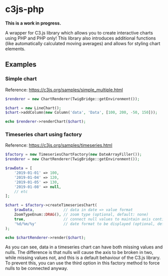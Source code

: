 # c3js-php

**This is a work in progress.**

A wrapper for C3.js library which allows you to create interactive charts using PHP and PHP only! This library also introduces additional functions (like automatically calculated moving averages) and allows for styling chart elements.

## Examples

### Simple chart

Reference: https://c3js.org/samples/simple_multiple.html

```php
$renderer = new ChartRenderer(TwigBridge::getEnvironment());

$chart = new LineChart();
$chart->addColumn(new Column('data', 'Data', [100, 200, -50, 150]));

echo $renderer->renderChart($chart);
```

### Timeseries chart using factory

Reference: https://c3js.org/samples/timeseries.html

```php
$factory = new TimeseriesChartFactory(new DateArrayFiller());
$renderer = new ChartRenderer(TwigBridge::getEnvironment());

$rawData = [
    '2019-01-01' => 100,
    '2019-01-04' => 120,
    '2019-01-05' => 130,
    '2019-01-08' => null,
    // etc
];

$chart = $factory->createTimeseriesChart(
    $rawData,             // data in date => value format
    ZoomTypeEnum::DRAG(), // zoom type (optional, default: none)
    true,                 // connect null values to maintain axis continuity (optional, default: false)
    '%d/%m/%y'            // date format to be displayed (optional, default: Y-m-d)
);

echo $chartRenderer->render($chart);
```

As you can see, data in a timeseries chart can have both missing values and nulls. The difference is that nulls will cause the axis to be broken in two, while missing values not, and this is a default behaviour of the C3.js library. To prevent this, you can use the third option in this factory method to force nulls to be connected anyway.